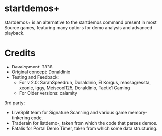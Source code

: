 # startdemos+
startdemos+ is an alternative to the startdemos command present in most Source games, featuring many options for demo analysis and advanced playback.


# Credits
* Development: 2838
* Original concept: Donaldinio
* Testing and Feedback:
    * For v 2.0: SarahSpeedrun, Donaldinio, El Korgus, reassagressta, xeonic, iggy, Meiscool125, Donaldinio, Tactix1 Gaming
    * For Older versions: calamity

3rd party:
* LiveSplit team for Signature Scanning and various game memory-tinkering code. 
* Traderain for listdemo-, taken from which the code that parses demos.
* Fatalis for Portal Demo Timer, taken from which some data structuring.
